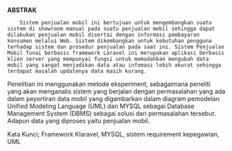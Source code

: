 **ABSTRAK**

        Sistem penjualan mobil ini bertujuan untuk mengembangkan suatu sistem di showroom manual pada suatu penjualan mobil sehingga dapat dilakukan penjualan mobil disertai dengan informasi pembayaran konsumen melalui Web. Sistem dikembangkan untuk kebutuhan pengguna terhadap sistem dan prosedur penjualan pada saat ini. Sistem Penjualan Mobil Tunai berbasis framework Laravel ini merupakan aplikasi berbasis klien server yang mempunyai fungsi untuk memudahkan mengubah data mobil yang sangat menjadikan data atau infomasi lebih akurat sehingga terdapat masalah updatenya data masih kurang.

Penelitian ini menggunakan metode eksperiment, sebagaimana peneliti yang akan menganalis sistem yang berjalan dengan permasalahan yang ada dalam peyortiran data mobil yang digambarkan dalam diagram pemodelan Unified Modeling Language (UML) dan MYSQL sebagai Database Management System (DBMS) sebagai solusi dari permasalahan tersebut. Adapun data yang diproses yaitu penjualan mobil.

Kata Kunci; Framework Klaravel, MYSQL, sistem requirement kepegawian, UML